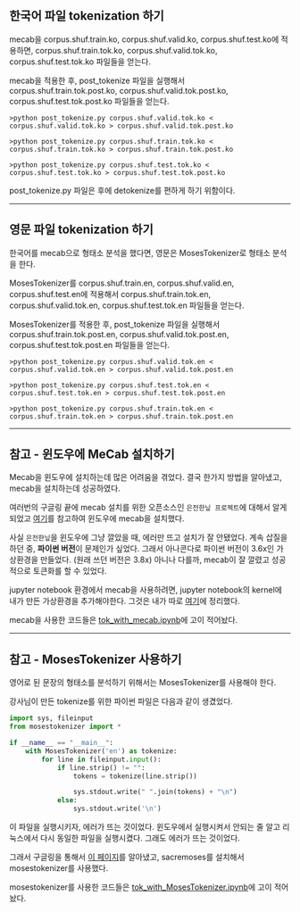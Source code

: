 ## 한국어 파일 tokenization 하기

mecab을 corpus.shuf.train.ko, corpus.shuf.valid.ko, corpus.shuf.test.ko에 적용하면, corpus.shuf.train.tok.ko, corpus.shuf.valid.tok.ko, corpus.shuf.test.tok.ko 파일들을 얻는다.     

mecab을 적용한 후, post_tokenize 파일을 실행해서 corpus.shuf.train.tok.post.ko, corpus.shuf.valid.tok.post.ko, corpus.shuf.test.tok.post.ko 파일들을 얻는다.

```
>python post_tokenize.py corpus.shuf.valid.tok.ko < corpus.shuf.valid.tok.ko > corpus.shuf.valid.tok.post.ko
```

```
>python post_tokenize.py corpus.shuf.train.tok.ko < corpus.shuf.train.tok.ko > corpus.shuf.train.tok.post.ko
```

```
>python post_tokenize.py corpus.shuf.test.tok.ko < corpus.shuf.test.tok.ko > corpus.shuf.test.tok.post.ko
```

post_tokenize.py 파일은 후에 detokenize를 편하게 하기 위함이다.

------

## 영문 파일 tokenization 하기

한국어를 mecab으로 형태소 분석을 했다면, 영문은 MosesTokenizer로 형태소 분석을 한다. 

MosesTokenizer를 corpus.shuf.train.en, corpus.shuf.valid.en, corpus.shuf.test.en에 적용해서 corpus.shuf.train.tok.en, corpus.shuf.valid.tok.en, corpus.shuf.test.tok.en 파일들을 얻는다.

MosesTokenizer를 적용한 후, post_tokenize 파일을 실행해서 corpus.shuf.train.tok.post.en, corpus.shuf.valid.tok.post.en, corpus.shuf.test.tok.post.en 파일들을 얻는다.

```
>python post_tokenize.py corpus.shuf.valid.tok.en < corpus.shuf.valid.tok.en > corpus.shuf.valid.tok.post.en
```

```
>python post_tokenize.py corpus.shuf.test.tok.en < corpus.shuf.test.tok.en > corpus.shuf.test.tok.post.en
```

```
>python post_tokenize.py corpus.shuf.train.tok.en < corpus.shuf.train.tok.en > corpus.shuf.train.tok.post.en
```

------

## 참고 - 윈도우에 MeCab 설치하기

Mecab을 윈도우에 설치하는데 많은 어려움을 겪었다. 결국 한가지 방법을 알아냈고, mecab을 설치하는데 성공하였다.

여러번의 구글링 끝에 mecab 설치를 위한 오픈소스인 `은전한닢 프로젝트`에 대해서 알게 되었고 [여기](https://somjang.tistory.com/entry/Windows-%EC%97%90%EC%84%9C-Mecab-mecab-%EA%B8%B0%EB%B0%98-%ED%95%9C%EA%B5%AD%EC%96%B4-%ED%98%95%ED%83%9C%EC%86%8C-%EB%B6%84%EC%84%9D%EA%B8%B0-%EC%84%A4%EC%B9%98%ED%95%98%EB%8A%94-%EB%B0%A9%EB%B2%95)를 참고하여 윈도우에 mecab을 설치했다.

사실 `은전한닢`을 윈도우에 그냥 깔았을 때, 에러만 뜨고 설치가 잘 안됐었다. 계속 삽질을 하던 중, **파이썬 버전**이 문제인가 싶었다. 그래서 아나콘다로 파이썬 버전이 3.6x인 가상환경을 만들었다. (원래 쓰던 버전은 3.8x) 아니나 다를까, mecab이 잘 깔렸고 성공적으로 토큰화를 할 수 있었다. 

jupyter notebook 환경에서 mecab을 사용하려면, jupyter notebook의 kernel에 내가 만든 가상환경을 추가해야한다. 그것은 내가 따로 [여기](https://github.com/ji-in/note/tree/main/jupyter-notebook)에 정리했다.

mecab을 사용한 코드들은 [tok_with_mecab.ipynb](./tok_with_mecab.ipynb)에 고이 적어놨다.

------

## 참고 - MosesTokenizer 사용하기

영어로 된 문장의 형태소를 분석하기 위해서는 MosesTokenizer를 사용해야 한다.

강사님이 만든 tokenize를 위한 파이썬 파일은 다음과 같이 생겼었다.

```python
import sys, fileinput
from mosestokenizer import *

if __name__ == "__main__":
    with MosesTokenizer('en') as tokenize:
        for line in fileinput.input():
            if line.strip() != "":
                tokens = tokenize(line.strip())

                sys.stdout.write(" ".join(tokens) + "\n")
            else:
                sys.stdout.write('\n')
```

이 파일을 실행시키자, 에러가 뜨는 것이었다. 윈도우에서 실행시켜서 안되는 줄 알고 리눅스에서 다시 동일한 파일을 실행시켰다. 그래도 에러가 뜨는 것이었다. 

그래서 구글링을 통해서 [이 페이지](https://github.com/alvations/sacremoses)를 알아냈고, sacremoses를 설치해서 mosestokenizer를 사용했다. 

mosestokenizer를 사용한 코드들은 [tok_with_MosesTokenizer.ipynb](./tok_with_MosesTokenizer.ipynb)에 고이 적어놨다.

